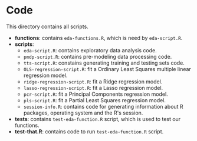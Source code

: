 # Code
This directory contains all scripts.

* **functions**: contains `eda-functions.R`, which is need by `eda-script.R`.
* **scripts**: 
	* `eda-script.R`: contains exploratory data analysis code.
	* `pmdp-script.R`: contains pre-modeling data processing code.
	* `tts-script.R`: constains generating training and testing sets code.
	* `OLS-regression-script.R`: fit a Ordinary Least Squares multiple linear regression model.
	* `ridge-regression-script.R`: fit a Ridge regression model.
	* `lasso-regression-script.R`: fit a Lasso regression model.
	* `pcr-script.R`: fit a Principal Components regression model.
	* `pls-script.R`: fit a Partial Least Squares regression model.
	* `session-info.R`: contains code for generating information about R packages, operating system and the R's session.
* **tests**: contains `test-eda-function.R` script, which is used to test our functions.
* **test-that.R**: contains code to run `test-eda-function.R` script.